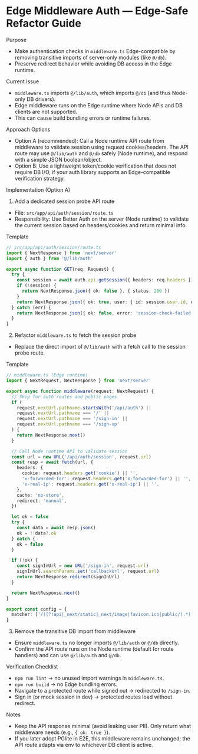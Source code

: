 # Edge Middleware Auth — Edge-Safe Refactor Guide

Purpose
- Make authentication checks in `middleware.ts` Edge-compatible by removing transitive imports of server-only modules (like `@/db`).
- Preserve redirect behavior while avoiding DB access in the Edge runtime.

Current Issue
- `middleware.ts` imports `@/lib/auth`, which imports `@/db` (and thus Node-only DB drivers).
- Edge middleware runs on the Edge runtime where Node APIs and DB clients are not supported.
- This can cause build bundling errors or runtime failures.

Approach Options
- Option A (recommended): Call a Node runtime API route from middleware to validate session using request cookies/headers. The API route may use `@/lib/auth` and `@/db` safely (Node runtime), and respond with a simple JSON boolean/object.
- Option B: Use a lightweight token/cookie verification that does not require DB I/O, if your auth library supports an Edge-compatible verification strategy.

Implementation (Option A)

1) Add a dedicated session probe API route
- File: `src/app/api/auth/session/route.ts`
- Responsibility: Use Better Auth on the server (Node runtime) to validate the current session based on headers/cookies and return minimal info.

Template
```ts
// src/app/api/auth/session/route.ts
import { NextResponse } from 'next/server'
import { auth } from '@/lib/auth'

export async function GET(req: Request) {
  try {
    const session = await auth.api.getSession({ headers: req.headers })
    if (!session) {
      return NextResponse.json({ ok: false }, { status: 200 })
    }
    return NextResponse.json({ ok: true, user: { id: session.user.id, name: session.user.name ?? null } }, { status: 200 })
  } catch (err) {
    return NextResponse.json({ ok: false, error: 'session-check-failed' }, { status: 200 })
  }
}
```

2) Refactor `middleware.ts` to fetch the session probe
- Replace the direct import of `@/lib/auth` with a fetch call to the session probe route.

Template
```ts
// middleware.ts (Edge runtime)
import { NextRequest, NextResponse } from 'next/server'

export async function middleware(request: NextRequest) {
  // Skip for auth routes and public pages
  if (
    request.nextUrl.pathname.startsWith('/api/auth') ||
    request.nextUrl.pathname === '/' ||
    request.nextUrl.pathname === '/sign-in' ||
    request.nextUrl.pathname === '/sign-up'
  ) {
    return NextResponse.next()
  }

  // Call Node runtime API to validate session
  const url = new URL('/api/auth/session', request.url)
  const resp = await fetch(url, {
    headers: {
      cookie: request.headers.get('cookie') || '',
      'x-forwarded-for': request.headers.get('x-forwarded-for') || '',
      'x-real-ip': request.headers.get('x-real-ip') || '',
    },
    cache: 'no-store',
    redirect: 'manual',
  })

  let ok = false
  try {
    const data = await resp.json()
    ok = !!data?.ok
  } catch {
    ok = false
  }

  if (!ok) {
    const signInUrl = new URL('/sign-in', request.url)
    signInUrl.searchParams.set('callbackUrl', request.url)
    return NextResponse.redirect(signInUrl)
  }

  return NextResponse.next()
}

export const config = {
  matcher: ['/((?!api|_next/static|_next/image|favicon.ico|public/).*)'],
}
```

3) Remove the transitive DB import from middleware
- Ensure `middleware.ts` no longer imports `@/lib/auth` or `@/db` directly.
- Confirm the API route runs on the Node runtime (default for route handlers) and can use `@/lib/auth` and `@/db`.

Verification Checklist
- `npm run lint` → no unused import warnings in `middleware.ts`.
- `npm run build` → no Edge bundling errors.
- Navigate to a protected route while signed out → redirected to `/sign-in`.
- Sign in (or mock session in dev) → protected routes load without redirect.

Notes
- Keep the API response minimal (avoid leaking user PII). Only return what middleware needs (e.g., `{ ok: true }`).
- If you later adopt PGlite in E2E, this middleware remains unchanged; the API route adapts via env to whichever DB client is active.

